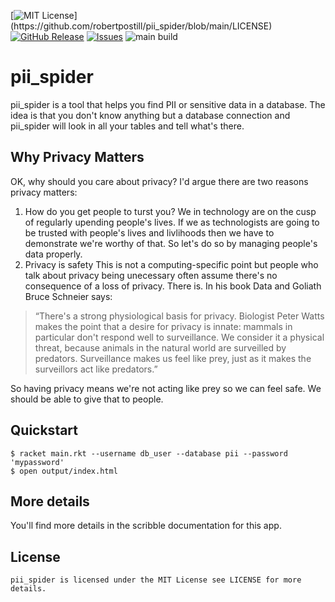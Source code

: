 [![MIT License](https://img.shields.io/apm/l/atomic-design-ui.svg?)](https://github.com/robertpostill/pii_spider/blob/main/LICENSE)
[![GitHub Release](https://img.shields.io/github/release/tterb/PlayMusic.svg?style=flat)]() 
[![Issues](https://img.shields.io/github/issues-raw/tterb/PlayMusic.svg?maxAge=25000)](https://github.com/privay-net/pii_spider/issues) 
![main build](https://github.com/github/docs/actions/workflows/main.yml/badge.svg?branch=main)

# pii_spider
pii_spider is a tool that helps you find PII or sensitive data in a database.  The idea is that you don't know anything but a database connection and pii_spider will look in all your tables and tell what's there.

## Why Privacy Matters
OK, why should you care about privacy?  I'd argue there are two reasons privacy matters:
1. How do you get people to turst you?
We in technology are on the cusp of regularly upending people's lives.  If we as technologists are going to be trusted with people's lives and livlihoods then we have to demonstrate we're worthy of that.  So let's do so by managing people's data properly.
2. Privacy is safety
This is not a computing-specific point but people who talk about privacy being unecessary often assume there's no consequence of a loss of privacy.  There is.  In his book Data and Goliath Bruce Schneier says:
> “There's a strong physiological basis for privacy. Biologist Peter Watts makes the point that a desire for privacy is innate: mammals in particular don't respond well to surveillance. We consider it a physical threat, because animals in the natural world are surveilled by predators. Surveillance makes us feel like prey, just as it makes the surveillors act like predators.”

So having privacy means we're not acting like prey so we can feel safe.  We should be able to give that to people.

## Quickstart

    $ racket main.rkt --username db_user --database pii --password 'mypassword'
    $ open output/index.html

## More details
You'll find more details in the scribble documentation for this app.

## License

    pii_spider is licensed under the MIT License see LICENSE for more details.


